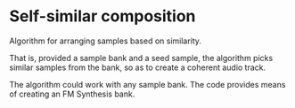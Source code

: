 # Self-similar composition
Algorithm for arranging samples based on similarity.

That is, provided a sample bank and a seed sample, the algorithm picks similar samples from the bank, so as to create a coherent audio track.

The algorithm could work with any sample bank. The code provides means of creating an FM Synthesis bank.